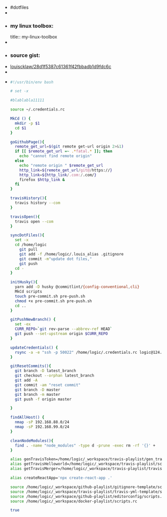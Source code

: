 - #dotfiles
-
- ### my linux toolbox:
  title:: my-linux-toolbox
-
- ### source gist:
- [louiscklaw/28d1f5387c61361f42fbbadb1d9fdc6c](https://gist.github.com/louiscklaw/28d1f5387c61361f42fbbadb1d9fdc6c)
-
- ```bash
  #!/usr/bin/env bash
  
  # set -x
  
  #blablabla11111
  
  source ~/.credentials.rc
  
  MkCd () {
    mkdir -p $1
    cd $1
  }
  
  goGithubPage(){
    remote_get_url=$(git remote get-url origin 2>&1)
    if [[ $remote_get_url =~ .*fatal.* ]]; then
      echo "cannot find remote origin"
    else
      echo "remote origin " $remote_get_url
      http_link=${remote_get_url/git@/https://}
      http_link=${http_link/.com:/.com/}
      firefox $http_link &
    fi
  }
  
  travisHistory(){
    travis history --com
  }
  
  travisOpen(){
    travis open --com
  }
  
  syncDotFiles(){
    set -x
    cd /home/logic
      git pull
      git add -f /home/logic/.louis_alias .gitignore
      git commit -m"update dot files,"
      git push
    cd -
  }
  
  initHusky(){
    yarn add -D husky @commitlint/{config-conventional,cli}
    MkCd scripts
    touch pre-commit.sh pre-push.sh
    chmod +x pre-commit.sh pre-push.sh
    cd ..
  }
  
  gitPushNewBranch() {
    set -ex
    CURR_REPO=`git rev-parse --abbrev-ref HEAD`
    git push --set-upstream origin $CURR_REPO
  }
  
  updateCredentials() {
    rsync -a -e "ssh -p 50022" /home/logic/.credentials.rc logic@124.244.21.131:/home/logic
  }
  
  gitResetCommits(){
    git branch -D latest_branch
    git checkout --orphan latest_branch
    git add -A
    git commit -am "reset commit"
    git branch -D master
    git branch -m master
    git push -f origin master
  
  }
  
  findAllHost() {
    nmap -sP 192.168.88.0/24
    nmap -sP 192.168.99.0/24
  }
  
  cleanNodeModules(){
    find . -name "node_modules" -type d -prune -exec rm -rf '{}' +
  }
  
  alias genTravisToken=/home/logic/_workspace/travis-playlist/gen_travis_token/.gen_travis_token.py
  alias getTravisHelloworld=/home/logic/_workspace/travis-playlist/scripts/get_travis_helloworld.sh
  alias getTravisMerger=/home/logic/_workspace/travis-playlist/travis-build-merger/get_merge_yml.sh
  
  alias createReactApp='npx create-react-app .'
  
  source /home/logic/_workspace/github-playlist/gitignore-template/scripts.rc
  source /home/logic/_workspace/travis-playlist/travis-yml-template/scripts.rc
  source /home/logic/_workspace/github-playlist/editorconfig/scripts.rc
  source /home/logic/_workspace/docker-playlist/scripts.rc
  
  true
  ```